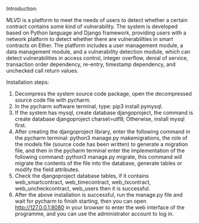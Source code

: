 Introduction:

MLVD is a platform to meet the needs of users to detect whether a certain contract contains some kind of vulnerability. 
The system is developed based on Python language and Django framework, providing users with a network platform to detect whether there are vulnerabilities in smart contracts on Ether. 
The platform includes a user management module, a data management module, and a vulnerability detection module, which can detect vulnerabilities in access control, integer overflow, denial of service, transaction order dependency, re-entry, timestamp dependency, and unchecked call return values.

Installation steps:
1. Decompress the system source code package, open the decompressed source code file with pycharm.
2. In the pycharm software terminal, type: pip3 install pymysql.
3. If the system has mysql, create database djangoproject, the command is create database djangoproject charset=utf8; Otherwise, install mysql first.
4. After creating the djangoproject library, enter the following command in the pycharm terminal: python3 manage.py makemigrations, the role of the models file (source code has been written) to generate a migration file, and then in the pycharm terminal enter the implementation of the following command: python3 manage.py migrate, this command will migrate the contents of the file into the database, generate tables or modify the field attributes.
5. Check the djangoproject database tables, if it contains web_smartcontract, web_timecontract, web_txcontract, web_uncheckcontract, web_users then it is successful.
6. After the above installation is successful, run the manage.py file and wait for pycharm to finish starting, then you can open http://127.0.0.1:8080 in your browser to enter the web interface of the programme, and you can use the administrator account to log in.


